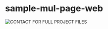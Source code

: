 # sample-mul-page-web




<img  alt="CONTACT FOR FULL PROJECT FILES" src="https://img.shields.io/badge/CONTACT FOR FULL PROJECT FILES-%231572B6.svg?style=for-the-badge&logo=CONTACT FOR FULL PROJECT FILES&logoColor=white"/>
